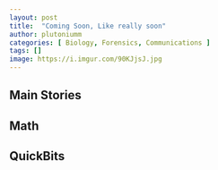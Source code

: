 ```yaml
---
layout: post
title:  "Coming Soon, Like really soon"
author: plutoniumm
categories: [ Biology, Forensics, Communications ]
tags: []
image: https://i.imgur.com/90KJjsJ.jpg
---
```


## Main Stories

## Math

## QuickBits